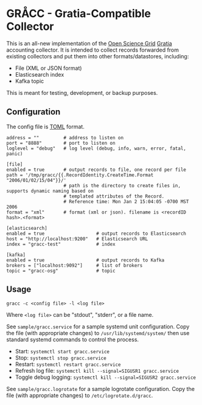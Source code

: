 # GRÅCC - Gratia-Compatible Collector

This is an all-new implementation of the [Open Science Grid](http://www.opensciencegrid.org) 
[Gratia](https://sourceforge.net/projects/gratia/) accounting collector. It is intended
to collect records forwarded from existing collectors and put them into other formats/datastores,
including:

* File (XML or JSON format)
* Elasticsearch index
* Kafka topic

This is meant for testing, development, or backup purposes.

## Configuration

The config file is [TOML](https://github.com/toml-lang/toml) format. 

    address = ""         # address to listen on
    port = "8888"        # port to listen on
    loglevel = "debug"   # log level (debug, info, warn, error, fatal, panic)
    
    [file]
    enabled = true       # output records to file, one record per file
    path = '/tmp/gracc/{{.RecordIdentity.CreateTime.Format "2006/01/02/15/04"}}/'
                         # path is the directory to create files in, supports dynamic naming based on 
                         # templated attributes of the Record. 
                         # Reference time: Mon Jan 2 15:04:05 -0700 MST 2006 
    format = "xml"       # format (xml or json). filename is <recordID hash>.<format>
    
    [elasticsearch]
    enabled = true                   # output records to Elasticsearch
    host = "http://localhost:9200"   # Elasticsearch URL
    index = "gracc-test"             # index
    
    [kafka]
    enabled = true                   # output records to Kafka
    brokers = ["localhost:9092"]     # list of brokers
    topic = "gracc-osg"              # topic

## Usage

    gracc -c <config file> -l <log file>

Where `<log file>` can be "stdout", "stderr", or a file name.

See `sample/gracc.service` for a sample systemd unit configuration. Copy the file (with 
appropriate changes) to `/usr/lib/systemd/system/` then use standard systemd commands to
control the process.

* Start: `systemctl start gracc.service`
* Stop:  `systemctl stop gracc.service`
* Restart:  `systemctl restart gracc.service`
* Refresh log file:  `systemctl kill --signal=SIGUSR1 gracc.service`
* Toggle debug logging:  `systemctl kill --signal=SIGUSR2 gracc.service`

See `sample/gracc.logrotate` for a sample logrotate configuration. Copy the file (with
appropriate changes) to `/etc/logrotate.d/gracc`.
